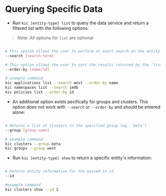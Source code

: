 # Querying Specific Data

- Run `kic [entity-type] list` to query the data service and return a filtered list with the following options:
> Note: All options for `list` are optional

```bash

# This option allows the user to perform an exact search on the entity name, tags, or metadata (eg. `imdb`, `west`)
--search [search-term]

# This option allows the user to sort the results returned by the `list` by name or id. The default sort is by id.
--order-by [name/id]

# example command
kic applications list --search west --order-by name
kic namespaces list --search imdb
kic policies list --order-by id

```

- An additional option exists pecifically for groups and clusters. This option does not work with `--search` or `--order-by` and should be entered alone:

```bash

# Returns a list of clusters in the specified group (eg. `beta`)
--group [group-name]

# example command
kic clusters --group beta
kic groups --group west

```

- Run `kic [entity-type] show` to return a specific entity's information:

```bash

# Returns entity information for the passed in id
--id

#example command
kic clusters show --id 2

```
